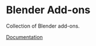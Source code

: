 # Blender Add-ons

Collection of Blender add-ons.

[Documentation][docs]

[docs]: https://phuang1024.github.io/blender_addons
